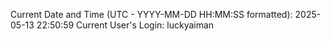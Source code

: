 Current Date and Time (UTC - YYYY-MM-DD HH:MM:SS formatted): 2025-05-13 22:50:59
Current User's Login: luckyaiman

